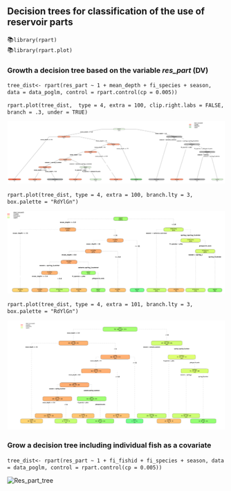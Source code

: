 
## Decision trees for classification of the use of reservoir parts 

:books:`library(rpart)`  
:books:`library(rpart.plot)`  

### Growth a decision tree based on the variable _res_part_ (DV)
```
tree_dist<- rpart(res_part ~ 1 + mean_depth + fi_species + season, data = data_poglm, control = rpart.control(cp = 0.005))
```
```
rpart.plot(tree_dist,  type = 4, extra = 100, clip.right.labs = FALSE, branch = .3, under = TRUE)
```
![Res_part_tree](/Plots/Res_part_tree_1.png "Res_part_tree")
```
rpart.plot(tree_dist, type = 4, extra = 100, branch.lty = 3, box.palette = "RdYlGn")
```
![Res_part_tree](/Plots/Res_part_tree_2.png "Res_part_tree")
```
rpart.plot(tree_dist, type = 4, extra = 101, branch.lty = 3, box.palette = "RdYlGn")
```
![Res_part_tree](/Plots/Res_part_tree_3.png "Res_part_tree")

### Grow a decision tree including individual fish as a covariate
```
tree_dist<- rpart(res_part ~ 1 + fi_fishid + fi_species + season, data = data_poglm, control = rpart.control(cp = 0.005))
```
![Res_part_tree](/Plots/Res_part_tree_4.png "Res_part_tree")
